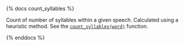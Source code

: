 {% docs count_syllables %}

Count of number of syllables within a given speech.
Calculated using a heuristic method. See the [`count_syllables(word)`](https://github.com/jeremychia/singapore-parliament-speeches/blob/aab0ec3cf820a768c40e3a5ad22aa075640616d1/scripts/transform/speeches.py#L71C5-L71C20) function.

{% enddocs %}

